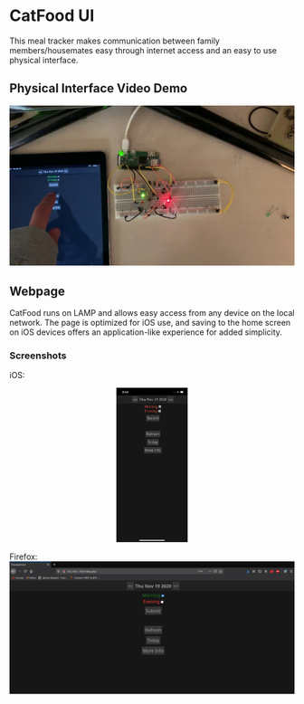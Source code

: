 # CatFood UI
This meal tracker makes communication between family members/housemates easy through internet access and an easy to use physical interface.

## Physical Interface Video Demo
[![Interface Demo](screenshots/thumbnail.jpg)](https://youtu.be/mRvmaizEMSw)  

## Webpage
CatFood runs on LAMP and allows easy access from any device on the local network. The page is optimized for iOS use, and saving to the home screen on iOS devices offers an application-like experience for added simplicity.  

### Screenshots
iOS:
<p align="center">
  <img src="screenshots/iphone-ui.png" width="25%">
</p>  

Firefox:
![Web UI](screenshots/web-ui.png "Web UI")  
